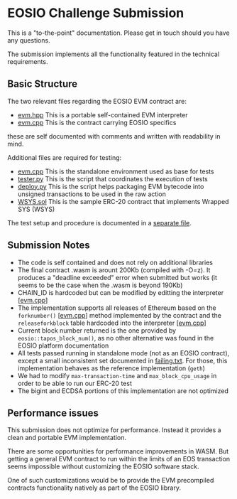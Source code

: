 # EOSIO Challenge Submission

This is a "to-the-point" documentation. Please get in touch should you have any questions.

The submission implements all the functionality featured in the technical requirements.

## Basic Structure

The two relevant files regarding the EOSIO EVM contract are:

- [evm.hpp](src/evm.hpp) This is a portable self-contained EVM interpreter
- [evm.cpp](contracts/evm/evm.cpp) This is the contract carrying EOSIO specifics

these are self documented with comments and written with readability in mind.

Additional files are required for testing:

- [evm.cpp](src/evm.cpp) This is the standalone environment used as base for tests
- [tester.py](tests/tester.py) This is the script that coordinates the execution of tests
- [deploy.py](tests/sol/deploy.py) This is the script helps packaging EVM bytecode into unsigned transactions to be used in the raw action
- [WSYS.sol](tests/sol/WSYS.sol) This is the sample ERC-20 contract that implements Wrapped SYS (WSYS)

The test setup and procedure is documented in a [separate file](tests/README.md).

## Submission Notes

- The code is self contained and does not rely on additional libraries
- The final contract .wasm is arount 200Kb (compiled with -O=z). It produces a "deadline exceeded" error when submitted but works (it seems to be the case when the .wasm is beyond 190Kb)
- CHAIN_ID is hardcoded but can be modified by editting the interpreter [[evm.cpp](https://github.com/simplensolid/eosio-challenge-D9ZB93LES8/blob/5070afc9f55a86a544ad0f295410d130d0742bde/src/evm.hpp#L2720)]
- The implementation supports all releases of Ethereum based on the `forknumber()` [[evm.cpp](https://github.com/simplensolid/eosio-challenge-D9ZB93LES8/blob/5070afc9f55a86a544ad0f295410d130d0742bde/contracts/evm/evm.cpp#L301)] method implemented by the contract and the `releaseforkblock` table hardcoded into the interpreter [[evm.cpp](https://github.com/simplensolid/eosio-challenge-D9ZB93LES8/blob/5070afc9f55a86a544ad0f295410d130d0742bde/src/evm.hpp#L2737)]
- Current block number returned is the one provided by `eosio::tapos_block_num()`, as no other alternative was found in the EOSIO platform documentation
- All tests passed running in standalone mode (not as an EOSIO contract), except a small inconsistent set documented in [failing.txt](tests/failing.txt). For those, this implementation behaves as the reference implementation (`geth`)
- We had to modify `max-transaction-time` and `max_block_cpu_usage` in order to be able to run our ERC-20 test
- The bigint and ECDSA portions of this implementation are not optimized

## Performance issues

This submission does not optimize for performance. Instead it provides a clean and portable EVM implementation.

There are some opportunities for performance improvements in WASM. But getting a general EVM contract to run within the limits of an EOS transaction seems impossible without customizing the EOSIO software stack.

One of such customizations would be to provide the EVM precompiled contracts functionality natively as part of the EOSIO library.


